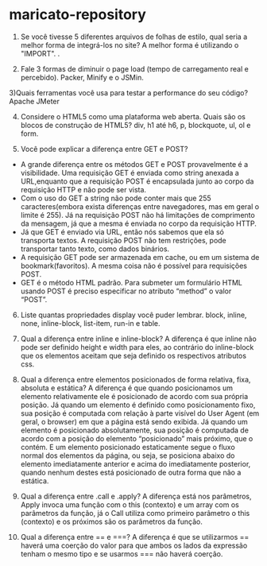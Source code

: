 # maricato-repository

1) Se você tivesse 5 diferentes arquivos de folhas de estilo, qual seria a melhor forma de integrá-los no site? 
  A melhor forma é utilizando o "IMPORT". 
  <estilo tipo="text/css"> <!-- @import url("source/page.css"); --> </style>.  

2) Fale 3 formas de diminuir o page load (tempo de carregamento real e percebido).
  Packer, Minify e o JSMin.

3)Quais ferramentas você usa para testar a performance do seu código?
  Apache JMeter
  
4) Considere o HTML5 como uma plataforma web aberta. Quais são os blocos de construção de HTML5?
  div, h1 até h6, p, blockquote, ul, ol e form.

5) Você pode explicar a diferença entre GET e POST?
  - A grande diferença entre os métodos GET e POST provavelmente é a visibilidade. Uma requisição GET é enviada como string anexada a 
  URL,enquanto que a requisição POST é encapsulada junto ao corpo da requisição HTTP e não pode ser vista.
  - Com o uso do GET a string não pode conter mais que 255 caracteres(embora exista diferenças entre navegadores, mas em geral o limite
  é 255). Já na requisição POST não há limitações de comprimento da mensagem, já que a mesma é enviada no corpo da requisição HTTP.
  - Já que GET é enviado via URL, então nós sabemos que ela só transporta textos. A requisição POST não tem restrições, pode 
  transportar tanto texto, como dados binários.
  - A requisição GET pode ser armazenada em cache, ou em um sistema de bookmark(favoritos). A mesma coisa não é possível para 
  requisições 
  POST.
  - GET é o método HTML padrão. Para submeter um formulário HTML usando POST é preciso especificar no atributo “method” o valor “POST”.

6) Liste quantas propriedades display você puder lembrar.
  block, inline, none, inline-block, list-item, run-in e table.

7) Qual a diferença entre inline e inline-block?
  A diferença é que inline não pode ser definido height e width para eles, ao contrário do inline-block que os elementos aceitam que 
  seja definido os respectivos atributos css.
  
8) Qual a diferença entre elementos posicionados de forma relativa, fixa, absoluta e estática?
  A diferença é que quando posicionamos um elemento relativamente ele é posicionado de acordo com sua própria posição. Já quando um 
  elemento é definido como posicionamento fixo, sua posição é computada com relação à parte visível do User Agent (em geral, o browser) 
  em que a página está sendo exibida. Já quando um elemento é posicionado absolutamente, sua posição é computada de acordo com a posição 
  do elemento “posicionado” mais próximo, que o contém. E um elemento posicionado estaticamente segue o fluxo normal dos elementos da 
  página, ou seja, se posiciona abaixo do elemento imediatamente anterior e acima do imediatamente posterior, quando nenhum destes está 
  posicionado de outra forma que não a estática.

9) Qual a diferença entre .call e .apply?
  A diferença está nos parâmetros, Apply invoca uma função com o this (contexto) e um array com os parâmetros da função, já o Call 
  utiliza como primeiro parâmetro o this (contexto) e os próximos são os parâmetros da função.
  
10) Qual a diferença entre == e ===?
  A diferença é que se utilizarmos == haverá uma coerção do valor para que ambos os lados da expressão tenham o mesmo tipo e se 
  usarmos === não haverá coerção.
